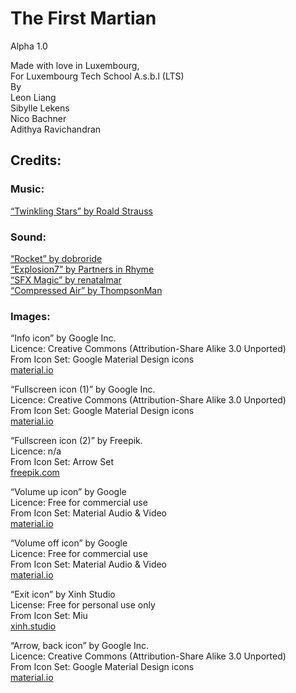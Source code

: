 # The First Martian 

Alpha 1.0

Made with love in Luxembourg, <br />
For Luxembourg Tech School A.s.b.l (LTS) <br />
By <br />
Leon Liang <br />
Sibylle Lekens <br />
Nico Bachner <br />
Adithya Ravichandran 

## Credits:

### Music:
[“Twinkling Stars” by Roald Strauss](http://www.dewfall.dk)

### Sound: 
[“Rocket” by dobroride](soundbible.com/1498-Rocket.html) <br />
[“Explosion7” by Partners in Rhyme](https://www.freesoundeffects.com/free-track/explosion-7-466452/) <br />
[“SFX Magic” by renatalmar](https://freesound.org/people/renatalmar/sounds/264981/) <br />
[“Compressed Air” by ThompsonMan](https://freesound.org/people/ThompsonMan/sounds/237245/)

### Images:
“Info icon” by Google Inc.  <br />
Licence: Creative Commons (Attribution-Share Alike 3.0 Unported) <br />
From Icon Set: Google Material Design icons <br />
[material.io](https://material.io/)

“Fullscreen icon (1)” by Google Inc. <br />
Licence: Creative Commons (Attribution-Share Alike 3.0 Unported) <br />
From Icon Set: Google Material Design icons <br />
[material.io](https://material.io/)

“Fullscreen icon (2)” by Freepik. <br />
Licence: n/a <br />
From Icon Set: Arrow Set <br />
[freepik.com](https://www.freepik.com/) 

“Volume up icon” by Google <br />
Licence: Free for commercial use <br />
From Icon Set: Material Audio & Video <br />
[material.io](https://material.io/)

“Volume off icon” by Google <br />
Licence: Free for commercial use <br />
From Icon Set: Material Audio & Video <br />
[material.io](https://material.io/)

“Exit icon” by Xinh Studio <br />
License: Free for personal use only <br />
From Icon Set: Miu <br />
[xinh.studio](https://xinh.studio/) 

“Arrow, back icon” by Google Inc. <br />
Licence: Creative Commons (Attribution-Share Alike 3.0 Unported) <br />
From Icon Set: Google Material Design icons <br />
[material.io](https://material.io/)
